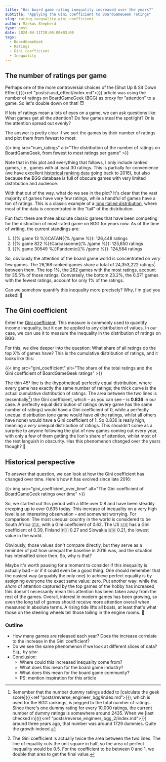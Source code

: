 ```yaml
---
title: "Has board game rating inequality increased over the years?"
subtitle: "Applying the Gini coefficient to BoardGameGeek ratings"
slug: rating-inequality-gini-coefficient
author: Markus Shepherd
type: post
date: 2024-04-11T20:00:00+03:00
tags:
  - BoardGameGeek
  - Ratings
  - Gini coefficient
  - Inequality
---
```



## The number of ratings per game

Perhaps one of the more controversial choices of the [Shut Up & Sit Down Effect]({{<ref "posts/susd_effect/index.md">}}) article was using the number of ratings on BoardGameGeek (BGG) as proxy for "attention" to a game. So let's double down on that! 😈

If lots of ratings mean a lots of eyes on a game, we can ask questions like: What games get all the attention? Do few games steal the spotlight? Or is the attention spread out evenly?

The answer is pretty clear if we sort the games by their number of ratings and plot them from fewest to most:

{{< img src="num_ratings" alt="The distribution of the number of ratings on BoardGameGeek, from fewest to most ratings per game" >}}

Note that in this plot and everything that follows, I only include ranked games, i.e., games with at least 30 ratings. This is partially for convenience (we have excellent [historical ranking data](https://github.com/beefsack/bgg-ranking-historicals) going back to 2016), but also because the BGG database is full of obscure games with very limited distribution and audience.

With that out of the way, what do we see in the plot? It's clear that the vast majority of games have very few ratings, while a handful of games have a ton of ratings. This is a classic example of a [long-tailed distribution](https://en.wikipedia.org/wiki/Long_tail), where most of the data is concentrated in the "tail" of the distribution.

Fun fact: there are three absolute classic games that have been competing for the distinction of most-rated game on BGG for years now. As of the time of writing, the current standings are:

1. {{% game 13 %}}CATAN{{% /game %}}: 126,448 ratings
2. {{% game 822 %}}Carcassonne{{% /game %}}: 125,850 ratings
3. {{% game 30549 %}}Pandemic{{% /game %}}: 124,584 ratings

So, obviously the attention of the board game world is concentrated on *very* few games. The 26,168 ranked games share a total of 24,353,222 ratings[^dummy-votes] between them. The top 1%, the 262 games with the most ratings, account for 35.5% of those ratings. Conversely, the bottom 23.2%, the 6,071 games with the fewest ratings, account for only 1% of the ratings.

Can we somehow quantify this inequality more precisely? Why, I'm glad you asked! 🧐


## The Gini coefficient

Enter the [Gini coefficient](https://en.wikipedia.org/wiki/Gini_coefficient). This measure is commonly used to quantify income inequality, but it can be applied to any distribution of values. In our case, we can use it to measure the inequality in the distribution of ratings on BGG.

For this, we dive deeper into the question: What share of all ratings do the top X% of games have? This is the cumulative distribution of ratings, and it looks like this:

{{< img src="gini_coefficient" alt="The share of the total ratings and the Gini coefficient of BoardGameGeek ratings" >}}

The thin 45° line is the (hypothetical) perfectly equal distribution, where every game has exactly the same number of ratings; the thick curve is the actual cumulative distribution of ratings. The area between the two lines is (essentially[^gini-coefficient]) the Gini coefficient, which – as you can see – is **0.836** in our case. A perfectly equal distribution of ratings (every game has the same number of ratings) would have a Gini coefficient of 0, while a perfectly unequal distribution (one game would have *all* the ratings, whilst all others have none) would have a Gini coefficient of 1. So 0.836 is really high, meaning a *very* unequal distribution of ratings. This shouldn't come as a surprise to anyone following the glut of new games coming out every year, with only a few of them getting the lion's share of attention, whilst most of the rest languish in obscurity. Has this phenomenon changed over the years though? 🤔


## Historical perspective

To answer that question, we can look at how the Gini coefficient has changed over time. Here's how it has evolved since late 2016:

{{< img src="gini_coefficient_over_time" alt="The Gini coefficient of BoardGameGeek ratings over time" >}}

So, we started out this period with a little over 0.8 and have been steadily creeping up to over 0.835 today. This increase of inequality on a very high level is an interesting observation – and somewhat worrying. For comparison: The most unequal country in the world is considered to be South Africa 🇿🇦, with a Gini coefficient of 0.62. The US 🇺🇸 has a Gini coefficient of 0.39, Finland 🇫🇮 0.27 and Slowakia 🇸🇰 0.21, the lowest value in the world.

Obviously, those values don't compare directly, but they serve as a reminder of just how unequal the baseline in 2016 was, and the situation has intensified since then. So, why is that?

Maybe it's worth pausing for a moment to consider if this inequality is actually bad – or if it could even be a good thing. One should remember that the easiest way (arguably the only one) to achieve perfect equality is by assigning everyone the exact same value: zero. Put another way: while the *share* of attention captured by the top games of the hobby has increased, this doesn't necessarily mean this attention has been taken away from the rest of the games.️ Overall, interest in modern games has been growing, so even the long tail of games should receive more attention overall when measured in absolute terms. A rising tide lifts all boats, at least that's what those on the steering wheels tell those toiling in the engine rooms. 🚢


### Outline

- How many games are released each year? Does the increase correlate to the increase in the Gini coefficient?
- Do we see the same phenomenon if we look at different slices of data? E.g., by year.
- Conclusion:
    - Where could this increased inequality come from?
    - What does this mean for the board game industry?
    - What does this mean for the board game community?
    - PS: mention inspiration for this article


[^dummy-votes]: Remember that the number dummy ratings added to [calculate the geek score]({{<ref "posts/reverse_engineer_bgg/index.md">}}), which is used for the BGG rankings, is pegged to the total number of ratings. Since there's one dummy rating for every 10,000 ratings, the current number of dummy ratings is somewhere around 2435. When we [last checked in]({{<ref "posts/reverse_engineer_bgg_2/index.md">}}) around three years ago, that number was around 1729 dummies. Quite the growth indeed.
[^gini-coefficient]: The Gini coefficient is actually twice the area between the two lines. The line of equality cuts the unit square in half, so the area of perfect inequality would be 0.5. For the coefficient to be between 0 and 1, we double that area to get the final value.
